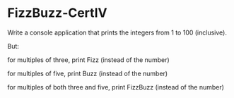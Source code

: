 # FizzBuzz-CertIV

Write a console application that prints the integers from 1 to 100 (inclusive).


But:

  for multiples of three, print Fizz (instead of the number)

  for multiples of five, print Buzz (instead of the number)

  for multiples of both three and five, print FizzBuzz (instead of the number)

 
